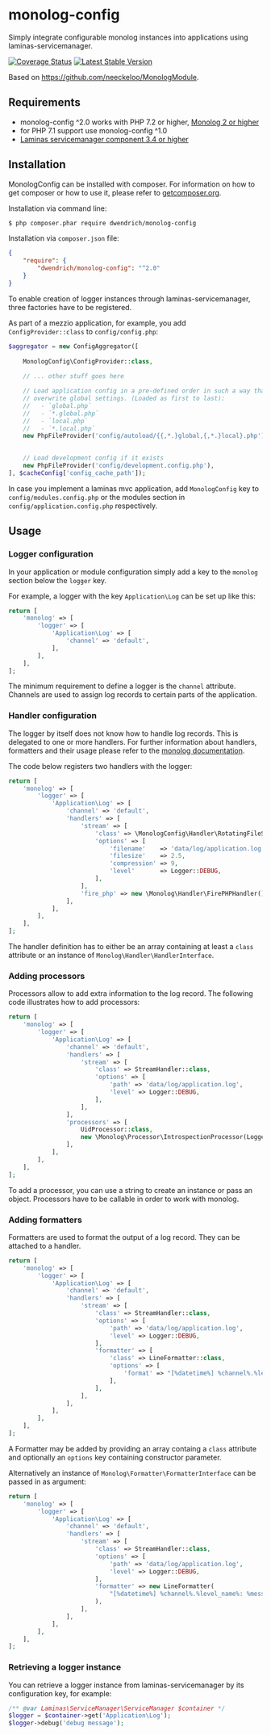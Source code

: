 # monolog-config
Simply integrate configurable monolog instances into applications using laminas-servicemanager.

[![Coverage Status](https://img.shields.io/codecov/c/github/dwendrich/monolog-config.svg)](https://codecov.io/gh/dwendrich/monolog-config)
[![Latest Stable Version](http://img.shields.io/packagist/v/dwendrich/monolog-config.svg?style=flat)](https://packagist.org/packages/dwendrich/monolog-config)

Based on https://github.com/neeckeloo/MonologModule. 

## Requirements
* monolog-config ^2.0 works with PHP 7.2 or higher, [Monolog 2 or higher](https://www.github.com/Seldaek/monolog)
* for PHP 7.1 support use monolog-config ^1.0
* [Laminas servicemanager component 3.4 or higher](https://docs.laminas.dev/laminas-servicemanager/)

## Installation
MonologConfig can be installed with composer. For information on how to get composer or how to use it, please refer to
[getcomposer.org](http://getcomposer.org).

Installation via command line:
```sh
$ php composer.phar require dwendrich/monolog-config
```

Installation via `composer.json` file:
```json
{
    "require": {
        "dwendrich/monolog-config": "^2.0"
    }
}
```
To enable creation of logger instances through laminas-servicemanager, three factories have to be registered.

As part of a mezzio application, for example, you add `ConfigProvider::class` to `config/config.php`:
```php
$aggregator = new ConfigAggregator([
 
    MonologConfig\ConfigProvider::class,
    
    // ... other stuff goes here 

    // Load application config in a pre-defined order in such a way that local settings
    // overwrite global settings. (Loaded as first to last):
    //   - `global.php`
    //   - `*.global.php`
    //   - `local.php`
    //   - `*.local.php`
    new PhpFileProvider('config/autoload/{{,*.}global,{,*.}local}.php'),
    

    // Load development config if it exists
    new PhpFileProvider('config/development.config.php'),
], $cacheConfig['config_cache_path']);
```
In case you implement a laminas mvc application, add `MonologConfig` key to `config/modules.config.php` or
the modules section in `config/application.config.php` respectively.

## Usage
### Logger configuration
In your application or module configuration simply add a key to the `monolog` section below the `logger` key.

For example, a logger with the key `Application\Log` can be set up like this:
```php
return [
    'monolog' => [
        'logger' => [
            'Application\Log' => [
                'channel' => 'default',
            ],
        ],
    ],
];
```

The minimum requirement to define a logger is the `channel` attribute. Channels are used to assign log records to
certain parts of the application.

### Handler configuration
The logger by itself does not know how to handle log records. This is delegated to one or more handlers. For further
information about handlers, formatters and their usage please refer to the
[monolog documentation](https://github.com/Seldaek/monolog).

The code below registers two handlers with the logger:
```php
return [
    'monolog' => [
        'logger' => [
            'Application\Log' => [
                'channel' => 'default',
                'handlers' => [
                    'stream' => [
                        'class' => \MonologConfig\Handler\RotatingFileSizeHandler::class,
                        'options' => [
                            'filename'    => 'data/log/application.log',
                            'filesize'    => 2.5,
                            'compression' => 9,
                            'level'       => Logger::DEBUG,
                        ],
                    ],
                    'fire_php' => new \Monolog\Handler\FirePHPHandler(),
                ],
            ],
        ],
    ],
];
```
The handler definition has to either be an array containing at least a `class` attribute or an instance of
`Monolog\Handler\HandlerInterface`.

### Adding processors
Processors allow to add extra information to the log record. The following code illustrates how to add processors:
```php
return [
    'monolog' => [
        'logger' => [
            'Application\Log' => [
                'channel' => 'default',
                'handlers' => [
                    'stream' => [
                        'class' => StreamHandler::class,
                        'options' => [
                            'path' => 'data/log/application.log',
                            'level' => Logger::DEBUG,
                        ],
                    ],
                ],
                'processors' => [
                    UidProcessor::class,
                    new \Monolog\Processor\IntrospectionProcessor(Logger::ERROR),
                ],
            ],
        ],
    ],
];
```
To add a processor, you can use a string to create an instance or pass an object. Processors have to be callable in
order to work with monolog.

### Adding formatters
Formatters are used to format the output of a log record. They can be attached to a handler.
```php
return [
    'monolog' => [
        'logger' => [
            'Application\Log' => [
                'channel' => 'default',
                'handlers' => [
                    'stream' => [
                        'class' => StreamHandler::class,
                        'options' => [
                            'path' => 'data/log/application.log',
                            'level' => Logger::DEBUG,
                        ],
                        'formatter' => [
                            'class' => LineFormatter::class,
                            'options' => [
                                'format' => "[%datetime%] %channel%.%level_name%: %message% %context% %extra%\n",
                            ],
                        ],
                    ],
                ],
            ],
        ],
    ],
];
```
A Formatter may be added by providing an array containg a `class` attribute and optionally an `options` key containing
constructor parameter.

Alternatively an instance of `Monolog\Formatter\FormatterInterface` can be passed in as argument:
```php
return [
    'monolog' => [
        'logger' => [
            'Application\Log' => [
                'channel' => 'default',
                'handlers' => [
                    'stream' => [
                        'class' => StreamHandler::class,
                        'options' => [
                            'path' => 'data/log/application.log',
                            'level' => Logger::DEBUG,
                        ],
                        'formatter' => new LineFormatter(
                            "[%datetime%] %channel%.%level_name%: %message% %context% %extra%\n"
                        ),
                    ],
                ],
            ],
        ],
    ],
];
```
### Retrieving a logger instance
You can retrieve a logger instance from laminas-servicemanager by its configuration key, for example:
```php
/** @var Laminas\ServiceManager\ServiceManager $container */
$logger = $container->get('Application\Log');
$logger->debug('debug message');
```
